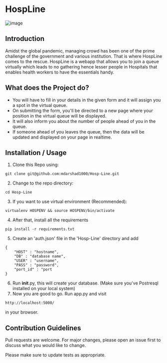 # HospLine
![image](https://user-images.githubusercontent.com/83456083/159140052-47a4e537-77d0-4a1d-a3d3-8dc665329a15.png)

## Introduction
Amidst the global pandemic, managing crowd has been one of the prime challenge of the government and various institution. That is where HospLine comes to the rescue.
HospLine is a webapp that allows you to join a queue virtually which leads to no gathering hence lesser people in Hospitals that enables health workers to have the essentials handy.

## What does the Project do?
- You will have to fill in your details in the given form and it will assign you a spot in the virtual queue.
- On submitting the form, you'll be directed to a new page where your position in the virtual queue will be displayed.
- It will also inform you about the number of people ahead of you in the queue.
- If someone ahead of you leaves the queue, then the data will be updated and displayed on your page in realtime.

## Installation / Usage
1. Clone this Repo using:
```
git clone git@github.com:mdarshad1000/Hosp-Line.git
```
2. Change to the repo directory:
```
cd Hosp-Line
``` 
3. If you want to use virtual environment (Recommended):
```
virtualenv HOSPENV && source HOSPENV/bin/activate
```
4. After that, install all the requirements
```
pip install -r requirements.txt
```
5. Create an 'auth.json' file in the 'Hosp-Line' directory and add
```
{
    "HOST" : "hostname",
    "DB" : "database name",
    "USER" : "username",
    "PASS" : "password",
    "port_id" : "port
}
```
6. Run __init__.py, this will create your database. (Make sure you've Postresql installed on your local system) 
7. Now you are good to go. Run app.py and visit 
```
http://localhost:5000/
```
in your browser.

## Contribution Guidelines
Pull requests are welcome. For major changes, please open an issue first to discuss what you would like to change.

Please make sure to update tests as appropriate.
